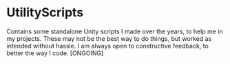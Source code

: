 # UtilityScripts
Contains some standalone Unity scripts I made over the years, to help me in my projects. These may not be the best way to do things, but worked as intended without hassle. I am always open to constructive feedback, to better the way I code. [ONGOING]
